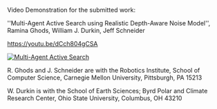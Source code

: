 Video Demonstration for the submitted work:
 
''Multi-Agent Active Search using Realistic Depth-Aware Noise Model'',
Ramina Ghods, William J. Durkin, Jeff Schneider

https://youtu.be/dCch804gCSA 

[![Multi-Agent Active Search](http://i3.ytimg.com/vi/dCch804gCSA/maxresdefault.jpg)](https://www.youtube.com/watch?v=dCch804gCSA)

R. Ghods and J. Schneider are with the Robotics Institute, School of Computer Science, Carnegie Mellon University, Pittsburgh, PA 15213

W. Durkin is with the School of Earth Sciences; Byrd Polar and Climate Research Center, Ohio State University, Columbus, OH 43210





